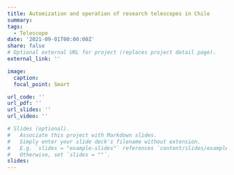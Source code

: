 ```yaml
---
title: Automization and operation of research telescopes in Chile
summary:
tags:
  - Telescope
date: '2021-09-01T00:00:00Z'
share: false
# Optional external URL for project (replaces project detail page).
external_link: ''

image:
  caption: 
  focal_point: Smart

url_code: ''
url_pdf: ''
url_slides: ''
url_video: ''

# Slides (optional).
#   Associate this project with Markdown slides.
#   Simply enter your slide deck's filename without extension.
#   E.g. `slides = "example-slides"` references `content/slides/example-slides.md`.
#   Otherwise, set `slides = ""`.
slides:
---
```

